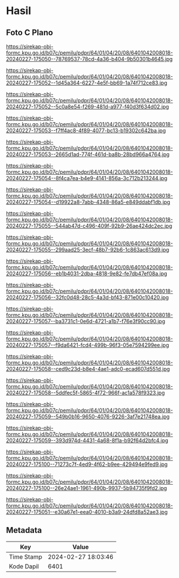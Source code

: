 # Hasil

## Foto C Plano

https://sirekap-obj-formc.kpu.go.id/b07c/pemilu/pdpr/64/01/04/20/08/6401042008018-20240227-175050--78769537-78cd-4a36-b404-9b50301b4645.jpg

https://sirekap-obj-formc.kpu.go.id/b07c/pemilu/pdpr/64/01/04/20/08/6401042008018-20240227-175052--1d45a364-6227-4e5f-bb69-1a74f712ce83.jpg

https://sirekap-obj-formc.kpu.go.id/b07c/pemilu/pdpr/64/01/04/20/08/6401042008018-20240227-175052--5c0a8e54-f269-481d-a977-f40d3f634d02.jpg

https://sirekap-obj-formc.kpu.go.id/b07c/pemilu/pdpr/64/01/04/20/08/6401042008018-20240227-175053--f7ff4ac8-4f89-4077-bc13-b19302c642ba.jpg

https://sirekap-obj-formc.kpu.go.id/b07c/pemilu/pdpr/64/01/04/20/08/6401042008018-20240227-175053--2665d1ad-774f-461d-ba8b-28bd966a4764.jpg

https://sirekap-obj-formc.kpu.go.id/b07c/pemilu/pdpr/64/01/04/20/08/6401042008018-20240227-175054--8f4ca7ea-b4e9-4141-856a-3c712b213244.jpg

https://sirekap-obj-formc.kpu.go.id/b07c/pemilu/pdpr/64/01/04/20/08/6401042008018-20240227-175054--d19922a8-7abb-4348-86a5-e849ddabf1db.jpg

https://sirekap-obj-formc.kpu.go.id/b07c/pemilu/pdpr/64/01/04/20/08/6401042008018-20240227-175055--544ab47d-c496-409f-92b9-26ae424dc2ec.jpg

https://sirekap-obj-formc.kpu.go.id/b07c/pemilu/pdpr/64/01/04/20/08/6401042008018-20240227-175055--299aad25-3ecf-48b7-92b6-1c863ac613d9.jpg

https://sirekap-obj-formc.kpu.go.id/b07c/pemilu/pdpr/64/01/04/20/08/6401042008018-20240227-175056--eb1b4031-2dba-4818-9e82-fe7db47ef08a.jpg

https://sirekap-obj-formc.kpu.go.id/b07c/pemilu/pdpr/64/01/04/20/08/6401042008018-20240227-175056--32fc0d48-28c5-4a3d-bf43-871e00c10420.jpg

https://sirekap-obj-formc.kpu.go.id/b07c/pemilu/pdpr/64/01/04/20/08/6401042008018-20240227-175057--ba3731c1-0e6d-4721-a1b7-f76e3f90cc90.jpg

https://sirekap-obj-formc.kpu.go.id/b07c/pemilu/pdpr/64/01/04/20/08/6401042008018-20240227-175057--f9da6421-fcd4-499b-96f3-05e7594299ee.jpg

https://sirekap-obj-formc.kpu.go.id/b07c/pemilu/pdpr/64/01/04/20/08/6401042008018-20240227-175058--ced9c23d-b8e4-4ae1-adc0-ecad607d551d.jpg

https://sirekap-obj-formc.kpu.go.id/b07c/pemilu/pdpr/64/01/04/20/08/6401042008018-20240227-175058--5ddfec5f-5865-4f72-966f-ac1a578f9323.jpg

https://sirekap-obj-formc.kpu.go.id/b07c/pemilu/pdpr/64/01/04/20/08/6401042008018-20240227-175059--549b0b16-9650-4076-9226-3af7e21748ea.jpg

https://sirekap-obj-formc.kpu.go.id/b07c/pemilu/pdpr/64/01/04/20/08/6401042008018-20240227-175059--393d974d-4431-4a68-8f1a-b92f64d2bfc4.jpg

https://sirekap-obj-formc.kpu.go.id/b07c/pemilu/pdpr/64/01/04/20/08/6401042008018-20240227-175100--71273c7f-4ed9-4f62-b9ee-429494e9fed9.jpg

https://sirekap-obj-formc.kpu.go.id/b07c/pemilu/pdpr/64/01/04/20/08/6401042008018-20240227-175100--26e24ae1-1961-490b-9937-5b94735f9fd2.jpg

https://sirekap-obj-formc.kpu.go.id/b07c/pemilu/pdpr/64/01/04/20/08/6401042008018-20240227-175051--e30a67e1-eea0-4010-b3a9-24dfd8a52ae3.jpg


## Metadata

| Key        | Value               |
| ---------- | ------------------- |
| Time Stamp | 2024-02-27 18:03:46 |
| Kode Dapil | 6401                |




